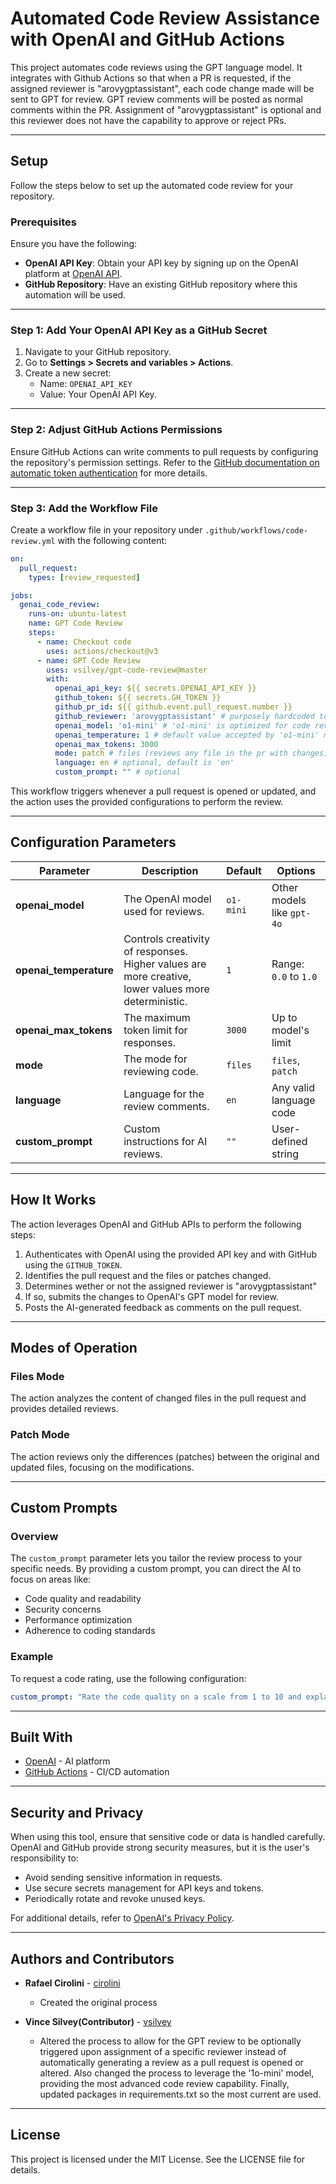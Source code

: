 
# Automated Code Review Assistance with OpenAI and GitHub Actions

This project automates code reviews using the GPT language model. It integrates with Github Actions so that when a PR is requested, if the assigned reviewer is "arovygptassistant", each code change made will be sent to GPT for review. GPT review comments will be posted as normal comments within the PR. Assignment of "arovygptassistant" is optional and this reviewer does not have the capability to approve or reject PRs.

---

## Setup

Follow the steps below to set up the automated code review for your repository.

### Prerequisites

Ensure you have the following:

- **OpenAI API Key**: Obtain your API key by signing up on the OpenAI platform at [OpenAI API](https://openai.com/api/).
- **GitHub Repository**: Have an existing GitHub repository where this automation will be used.

---

### Step 1: Add Your OpenAI API Key as a GitHub Secret

1. Navigate to your GitHub repository.
2. Go to **Settings > Secrets and variables > Actions**.
3. Create a new secret:
   - Name: `OPENAI_API_KEY`
   - Value: Your OpenAI API Key.

---

### Step 2: Adjust GitHub Actions Permissions

Ensure GitHub Actions can write comments to pull requests by configuring the repository's permission settings. Refer to the [GitHub documentation on automatic token authentication](https://docs.github.com/en/actions/security-guides/automatic-token-authentication#modifying-the-permissions-for-the-github_token) for more details.

---

### Step 3: Add the Workflow File

Create a workflow file in your repository under `.github/workflows/code-review.yml` with the following content:

```yaml
on:
  pull_request:
    types: [review_requested]

jobs:
  genai_code_review:
    runs-on: ubuntu-latest
    name: GPT Code Review
    steps:
      - name: Checkout code
        uses: actions/checkout@v3
      - name: GPT Code Review
        uses: vsilvey/gpt-code-review@master
        with:
          openai_api_key: ${{ secrets.OPENAI_API_KEY }}
          github_token: ${{ secrets.GH_TOKEN }}
          github_pr_id: ${{ github.event.pull_request.number }}
          github_reviewer: 'arovygptassistant' # purposely hardcoded to trigger review when this reviewer is assigned
          openai_model: 'o1-mini' # 'o1-mini' is optimized for code reviews
          openai_temperature: 1 # default value accepted by 'o1-mini' model
          openai_max_tokens: 3000
          mode: patch # files (reviews any file in the pr with changes) or patch(reviews only the file changes)
          language: en # optional, default is 'en'
          custom_prompt: "" # optional
```

This workflow triggers whenever a pull request is opened or updated, and the action uses the provided configurations to perform the review.

---

## Configuration Parameters

| Parameter            | Description                                                                                   | Default          | Options                    |
|----------------------|-----------------------------------------------------------------------------------------------|------------------|----------------------------|
| **openai_model**     | The OpenAI model used for reviews.                                                            | `o1-mini`         | Other models like `gpt-4o` |
| **openai_temperature** | Controls creativity of responses. Higher values are more creative, lower values more deterministic. | `1`            | Range: `0.0` to `1.0`      |
| **openai_max_tokens** | The maximum token limit for responses.                                                       | `3000`           | Up to model's limit        |
| **mode**             | The mode for reviewing code.                                                                 | `files`          | `files`, `patch`           |
| **language**         | Language for the review comments.                                                            | `en`             | Any valid language code    |
| **custom_prompt**    | Custom instructions for AI reviews.                                                          | `""`             | User-defined string        |

---

## How It Works

The action leverages OpenAI and GitHub APIs to perform the following steps:

1. Authenticates with OpenAI using the provided API key and with GitHub using the `GITHUB_TOKEN`.
2. Identifies the pull request and the files or patches changed.
3. Determines wether or not the assigned reviewer is "arovygptassistant" 
4. If so, submits the changes to OpenAI's GPT model for review.
5. Posts the AI-generated feedback as comments on the pull request.

---

## Modes of Operation

### **Files Mode**
The action analyzes the content of changed files in the pull request and provides detailed reviews.

### **Patch Mode**
The action reviews only the differences (patches) between the original and updated files, focusing on the modifications.

---

## Custom Prompts

### Overview
The `custom_prompt` parameter lets you tailor the review process to your specific needs. By providing a custom prompt, you can direct the AI to focus on areas like:

- Code quality and readability
- Security concerns
- Performance optimization
- Adherence to coding standards

### Example
To request a code rating, use the following configuration:

```yaml
custom_prompt: "Rate the code quality on a scale from 1 to 10 and explain the rating."
```

---

## Built With

- [OpenAI](https://openai.com/) - AI platform
- [GitHub Actions](https://github.com/features/actions) - CI/CD automation

---

## Security and Privacy

When using this tool, ensure that sensitive code or data is handled carefully. OpenAI and GitHub provide strong security measures, but it is the user's responsibility to:

- Avoid sending sensitive information in requests.
- Use secure secrets management for API keys and tokens.
- Periodically rotate and revoke unused keys.

For additional details, refer to [OpenAI's Privacy Policy](https://openai.com/privacy/).

---

## Authors and Contributors

- **Rafael Cirolini** - [cirolini](https://github.com/cirolini)
    - Created the original process
    
- **Vince Silvey(Contributor)** - [vsilvey](https://github.com/vsilvey)
    - Altered the process to allow for the GPT review to be optionally triggered upon assignment of a specific reviewer instead of automatically generating a review as a pull request is opened or altered. Also changed the process to leverage the '1o-mini' model, providing the most advanced code review capability. Finally, updated packages in requirements.txt so the most current are used.

---

## License

This project is licensed under the MIT License. See the LICENSE file for details.
